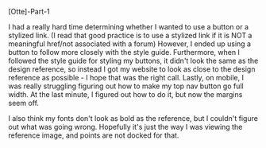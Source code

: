 [Otte]-Part-1

I had a really hard time determining whether I wanted to use a button or a stylized link. (I read that good practice is to use a stylized link if it is NOT a meaningful href/not associated with a forum) However, I ended up using a button to follow more closely with the style guide. Furthermore, when I followed the style guide for styling my buttons, it didn't look the same as the design reference, so instead I got my website to look as close to the design reference as possible - I hope that was the right call. Lastly, on mobile, I was really struggling figuring out how to make my top nav button go full width. At the last minute, I figured out how to do it, but now the margins seem off.

I also think my fonts don't look as bold as the reference, but I couldn't figure out what was going wrong. Hopefully it's just the way I was viewing the reference image, and points are not docked for that.
